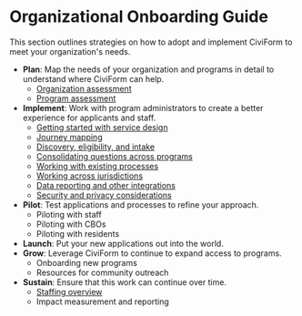 # Organizational Onboarding Guide

This section outlines strategies on how to adopt and implement CiviForm to meet your organization's needs.

* **Plan**: Map the needs of your organization and programs in detail to understand where CiviForm can help.
  * [Organization assessment](organization-assessment.md)
  * [Program assessment](program-assessment.md)
* **Implement**: Work with program administrators to create a better experience for applicants and staff.
  * [Getting started with service design](service-design.md)
  * [Journey mapping](journey-mapping.md)
  * [Discovery, eligibility, and intake](discovery-eligibility-intake.md)
  * [Consolidating questions across programs](consolidating-programs.md)
  * [Working with existing processes](existing-processes.md)
  * [Working across jurisdictions](working-across-jurisdictions.md)
  * [Data reporting and other integrations](reporting-and-integrations.md)
  * [Security and privacy considerations](security-and-privacy.md)
* **Pilot**: Test applications and processes to refine your approach.
  * Piloting with staff
  * Piloting with CBOs
  * Piloting with residents
* **Launch**: Put your new applications out into the world.
* **Grow**: Leverage CiviForm to continue to expand access to programs.
  * Onboarding new programs
  * Resources for community outreach
* **Sustain**: Ensure that this work can continue over time.
  * [Staffing overview](civic-entity-staffing-overview.md)
  * Impact measurement and reporting
